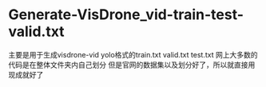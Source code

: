 # Generate-VisDrone_vid-train-test-valid.txt
主要是用于生成visdrone-vid yolo格式的train.txt valid.txt test.txt
网上大多数的代码是在整体文件夹内自己划分
但是官网的数据集以及划分好了，所以就直接用现成就好了
